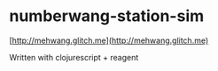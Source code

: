# numberwang-station-sim

[http://mehwang.glitch.me](http://mehwang.glitch.me)

Written with clojurescript + reagent
